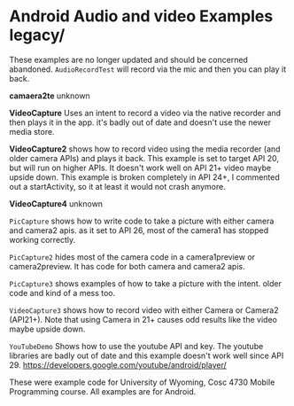 Android Audio and video Examples legacy/
===========

These examples are no longer updated and should be concerned abandoned. 
`AudioRecordTest` will record via the mic and then you can play it back.

<b>camaera2te</b> unknown

<b>VideoCapture</b> Uses an intent to record a video via the native recorder and then plays it in the app.  it's badly out of date and doesn't use the newer media store.

<b>VideoCapture2</b> shows how to record video using the media recorder (and older camera APIs) and plays it back.  This example is set to target API 20, but will run on higher APIs. It doesn't work well on API 21+ video maybe upside down.   This example is broken completely in API 24+, I commented out a startActivity, so it at least it would not crash anymore.

<b>VideoCapture4</b> unknown
 
`PicCapture` shows how to write code to take a picture with either camera and camera2 apis.  as it set to API 26, most of the camera1 has stopped working correctly.

`PicCapture2` hides most of the camera code in a camera1preview or camera2preview.  It has code for both camera and camera2 apis. 

`PicCapture3` shows examples of how to take a picture with the intent.  older code and kind of a mess too.

`VideoCapture3` shows how to record video with either Camera or Camera2 (API21+).  Note that using Camera in 21+ causes odd results like the video maybe upside down.

`YouTubeDemo` Shows how to use the youtube API and key.  The youtube libraries are badly out of date and this example doesn't work well since API 29.  https://developers.google.com/youtube/android/player/ 


These were example code for University of Wyoming, Cosc 4730 Mobile Programming course.
All examples are for Android.